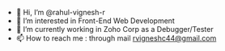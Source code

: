 - 👋 Hi, I’m @rahul-vignesh-r
- 👀 I’m interested in Front-End Web Development
- 🌱 I’m currently working in Zoho Corp as a Debugger/Tester
- 📫 How to reach me : through mail rvigneshc44@gmail.com

<!---
rahul-vignesh-r/rahul-vignesh-r is a ✨ special ✨ repository because its `README.md` (this file) appears on your GitHub profile.
You can click the Preview link to take a look at your changes.
--->
